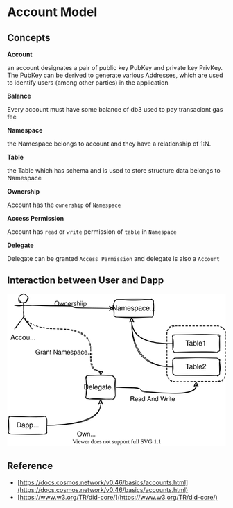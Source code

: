 # Account Model

## Concepts

**Account** 

an account designates a pair of public key PubKey and private key PrivKey. The PubKey can be derived to generate various Addresses, which are used to identify users (among other parties) in the application

**Balance**

Every account must have some balance of db3 used to pay transaciont gas fee

**Namespace**

the Namespace belongs to account and they have a relationship of 1:N. 

**Table**

the Table which has schema and is used to store structure data belongs to Namespace 

**Ownership** 

Account has the `ownership` of `Namespace`

**Access Permission**

Account has `read` or `write` permission of `table` in `Namespace`

**Delegate**

Delegate can be granted `Access Permission` and delegate is also a `Account` 

## Interaction between User and Dapp

![interaction](./images/permission.svg)

## Reference

* [https://docs.cosmos.network/v0.46/basics/accounts.html](https://docs.cosmos.network/v0.46/basics/accounts.html)
* [https://www.w3.org/TR/did-core/](https://www.w3.org/TR/did-core/)
